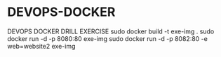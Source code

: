 # DEVOPS-DOCKER
DEVOPS DOCKER DRILL EXERCISE
sudo docker build -t exe-img .
sudo docker run -d -p 8080:80 exe-img
sudo docker run -d -p 8082:80 -e web=website2 exe-img

